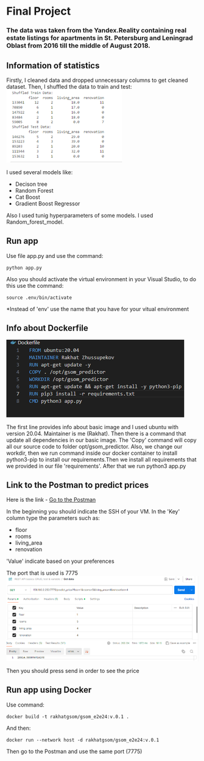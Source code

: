 # Final Project

### The data was taken from the Yandex.Reality containing real estate listings for apartments in St. Petersburg and Leningrad Oblast from 2016 till the middle of August 2018.

## Information of statistics

Firstly, I cleaned data and dropped unnecessary columns to get cleaned dataset. Then, I shuffled the data to train and test:
![alt text](Pictures/Shuffle.png)

I used several models like:
- Decison tree
- Random Forest 
- Cat Boost
- Gradient Boost Regressor

Also I used tunig hyperparameters of some models. I used Random_forest_model.

## Run app

Use file app.py and use the command:
```
python app.py
```
Also you should activate the virtual environment in your Visual Studio, to do this use the command:
```
source .env/bin/activate
```
*Instead of 'env' use the name that you have for your vitual environment
## Info about Dockerfile
![alt text](Pictures/Docker...png)

The first line provides info about basic image and I used ubuntu with version 20.04. 
Maintainer is me (Rakhat).
Then there is a command that update all dependencies in our basic image.
The 'Copy' command will copy all our source code to folder opt/gsom_predictor.
Also, we change our workdir, then we run command inside our docker container to install python3-pip to install our requirements.Then we install all requirements that we provided in our file 'requirements'. After that we run python3 app.py


## Link to the Postman to predict prices
Here is the link - [Go to the Postman](https://web.postman.co/workspace/My-Workspace~7f2023db-b996-436d-8f8d-7a35da738daa/request/36187768-2dcc6883-f0ae-49f1-875d-7e4c846e2e77)  

In the beginning you should indicate the SSH of your VM.
In the 'Key' column type the parameters such as:
- floor
- rooms
- living_area
- renovation

'Value' indicate based on your preferences

The port that is used is 7775
![alt text](Pictures/Postman.1.png)

Then you should press send in order to see the price

## Run app using Docker

Use command:
```
docker build -t rakhatgsom/gsom_e2e24:v.0.1 . 
```
And then:
```
docker run --network host -d rakhatgsom/gsom_e2e24:v.0.1
```
Then go to the Postman and use the same port (7775)